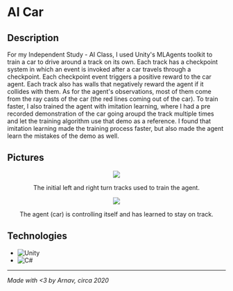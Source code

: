 # AI Car

## Description 
For my Independent Study - AI Class, I used Unity's MLAgents toolkit to train a car to drive around a track on its own. Each track has a checkpoint system in which an event is invoked after a car travels through a checkpoint. Each checkpoint event triggers a positive reward to the car agent. Each track also has walls that negatively reward the agent if it collides with them. As for the agent's observations, most of them come from the ray casts of the car (the red lines coming out of the car). To train faster, I also trained the agent with imitation learning, where I had a pre recorded demonstration of the car going aroupd the track multiple times and let the training algorithm use that demo as a reference. I found that imitation learning made the training process faster, but also made the agent learn the mistakes of the demo as well. 

## Pictures
<div align="center">
  <img src="images/leftright.gif">  
</div>
<p align="center">
  The initial left and right turn tracks used to train the agent.
</p>

<div align="center">
  <img src="images/complex.gif">  
</div>
<p align="center">
  The agent (car) is controlling itself and has learned to stay on track.
</p>

## Technologies 
- ![Unity](https://img.shields.io/badge/unity-%23000000.svg?style=for-the-badge&logo=unity&logoColor=white)
- ![C#](https://img.shields.io/badge/c%23-%23239120.svg?style=for-the-badge&logo=c-sharp&logoColor=white)

---
*Made with <3 by Arnav, circa 2020*
